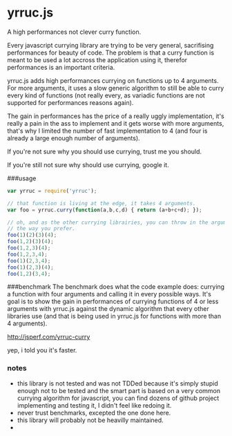 yrruc.js
========
A high performances not clever curry function.

Every javascript currying library are trying to be very general, sacrifising performances for beauty of code. The problem is that a curry function is meant to be used a lot accross the application using it, therefor performances is an important criteria.

yrruc.js adds high performances currying on functions up to 4 arguments. For more arguments, it uses a slow generic algorithm to still be able to curry every kind of functions (not really every, as variadic functions are not supported for performances reasons again).

The gain in performances has the price of a really uggly implementation, it's really a pain in the ass to implement and it gets worse with more arguments, that's why I limited the number of fast implementation to 4 (and four is already a large enough number of arguments).

If you're not sure why you should use currying, trust me you should.

If you're still not sure why should use currying, google it.

###usage
```javascript
var yrruc = require('yrruc');

// that function is living at the edge, it takes 4 arguments.
var foo = yrruc.curry(function(a,b,c,d) { return (a+b+c+d); });

// oh, and as the other currying librairies, you can throw in the arguments
// the way you prefer.
foo(1)(2)(3)(4);
foo(1,2)(3)(4);
foo(1,2,3)(4);
foo(1,2,3,4);
foo(1)(2,3,4);
foo(1)(2,3)(4);
foo(1,2)(3,4);
```

###benchmark
The benchmark does what the code example does: currying a function with four arguments and calling it in every possible ways. It's goal is to show the gain in performances of currying functions of 4 or less arguments with yrruc.js against the dynamic algorithm that every other libraries use (and that is being used in yrruc.js for functions with more than 4 arguments).

http://jsperf.com/yrruc-curry

yep, i told you it's faster.

### notes
+ this library is not tested and was not TDDed because it's simply stupid enough not to be tested and the smart part is based on a very common currying algorithm for javascript, you can find dozens of github project implementing and testing it, I didn't feel like redoing it.
+ never trust benchmarks, excepted the one done here.
+ this library will probably not be heavilly maintained.
+ 

